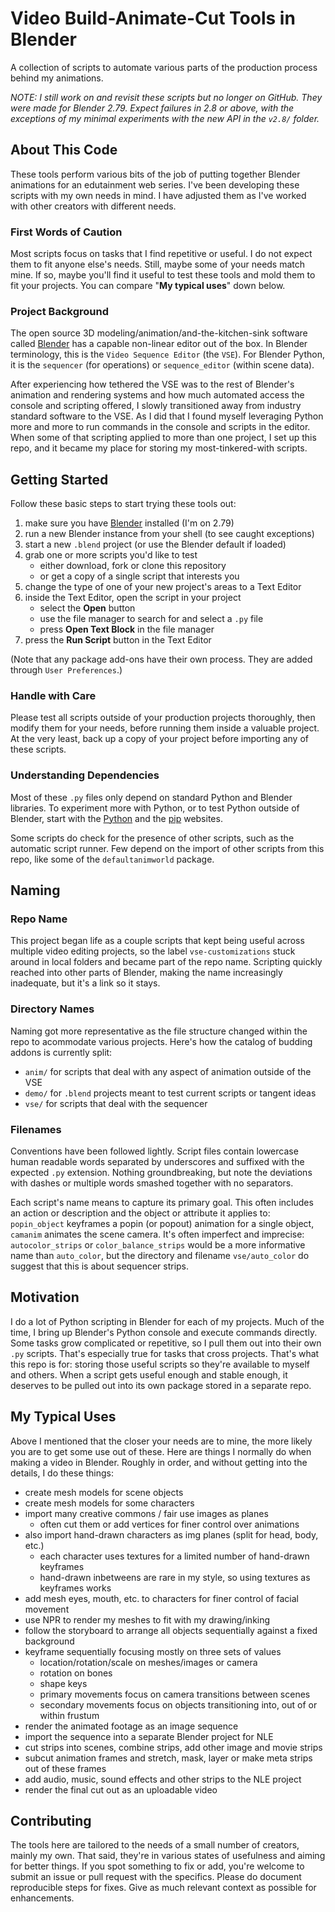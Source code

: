 # Video Build-Animate-Cut Tools in Blender

A collection of scripts to automate various parts of the production process behind my animations.

*NOTE: I still work on and revisit these scripts but no longer on GitHub. They were made for Blender 2.79. Expect failures in 2.8 or above, with the exceptions of my minimal experiments with the new API in the `v2.8/` folder.*

## About This Code

These tools perform various bits of the job of putting together Blender animations for an edutainment web series. I've been developing these scripts with my own needs in mind. I have adjusted them as I've worked with other creators with different needs.

### First Words of Caution

Most scripts focus on tasks that I find repetitive or useful. I do not expect them to fit anyone else's needs. Still, maybe some of your needs match mine. If so, maybe you'll find it useful to test these tools and mold them to fit your projects. You can compare "**My typical uses**" down below.

### Project Background

The open source 3D modeling/animation/and-the-kitchen-sink software called [Blender](https://www.blender.org/) has a capable non-linear editor out of the box. In Blender terminology, this is the `Video Sequence Editor` (the `VSE`). For Blender Python, it is the `sequencer` (for operations) or `sequence_editor` (within scene data).

After experiencing how tethered the VSE was to the rest of Blender's animation and rendering systems and how much automated access the console and scripting offered, I slowly transitioned away from industry standard software to the VSE. As I did that I found myself leveraging Python more and more to run commands in the console and scripts in the editor. When some of that scripting applied to more than one project, I set up this repo, and it became my place for storing my most-tinkered-with scripts.

## Getting Started

Follow these basic steps to start trying these tools out:

1. make sure you have [Blender](https://www.blender.org/) installed (I'm on 2.79)
2. run a new Blender instance from your shell (to see caught exceptions)
3. start a new `.blend` project (or use the Blender default if loaded)
4. grab one or more scripts you'd like to test
	- either download, fork or clone this repository
	- or get a copy of a single script that interests you
5. change the type of one of your new project's areas to a Text Editor
6. inside the Text Editor, open the script in your project
	- select the **Open** button
	- use the file manager to search for and select a `.py` file
	- press **Open Text Block** in the file manager
7. press the **Run Script** button in the Text Editor

(Note that any package add-ons have their own process. They are added through `User Preferences`.)

### Handle with Care

Please test all scripts outside of your production projects thoroughly, then modify them for your needs, before running them inside a valuable project. At the very least, back up a copy of your project before importing any of these scripts.

### Understanding Dependencies

Most of these `.py` files only depend on standard Python and Blender libraries. To experiment more with Python, or to test Python outside of Blender, start with the [Python](https://www.python.org/downloads/) and the [pip](https://pip.pypa.io/en/stable/) websites.

Some scripts do check for the presence of other scripts, such as the automatic script runner. Few depend on the import of other scripts from this repo, like some of the `defaultanimworld` package.

## Naming

### Repo Name
This project began life as a couple scripts that kept being useful across multiple video editing projects, so the label `vse-customizations` stuck around in local folders and became part of the repo name. Scripting quickly reached into other parts of Blender, making the name increasingly inadequate, but it's a link so it stays.

### Directory Names
Naming got more representative as the file structure changed within the repo to acommodate various projects. Here's how the catalog of budding addons is currently  split:
- `anim/` for scripts that deal with any aspect of animation outside of the VSE
- `demo/` for `.blend` projects meant to test current scripts or tangent ideas
- `vse/` for scripts that deal with the sequencer

### Filenames
Conventions have been followed lightly. Script files contain lowercase human readable words separated by underscores and suffixed with the expected `.py` extension. Nothing groundbreaking, but note the deviations with dashes or multiple words smashed together with no separators.

Each script's name means to capture its primary goal. This often includes an action or description and the object or attribute it applies to: `popin_object` keyframes a popin (or popout) animation for a single object, `camanim` animates the scene camera. It's often imperfect and imprecise: `autocolor_strips` or `color_balance_strips` would be a more informative name than `auto_color`, but the directory and filename `vse/auto_color` do suggest that this is about sequencer strips.

## Motivation

I do a lot of Python scripting in Blender for each of my projects. Much of the time, I bring up Blender's Python console and execute commands directly. Some tasks grow complicated or repetitive, so I pull them out into their own `.py` scripts. That's especially true for tasks that cross projects. That's what this repo is for: storing those useful scripts so they're available to myself and others. When a script gets useful enough and stable enough, it deserves to be pulled out into its own package stored in a separate repo.

## My Typical Uses

Above I mentioned that the closer your needs are to mine, the more likely you are to get some use out of these. Here are things I normally do when making a video in Blender. Roughly in order, and without getting into the details, I do these things:

- create mesh models for scene objects
- create mesh models for some characters
- import many creative commons / fair use images as planes
	- often cut them or add vertices for finer control over animations
- also import hand-drawn characters as img planes (split for head, body, etc.)
	- each character uses textures for a limited number of hand-drawn keyframes
	- hand-drawn inbetweens are rare in my style, so using textures as keyframes works
- add mesh eyes, mouth, etc. to characters for finer control of facial movement
- use NPR to render my meshes to fit with my drawing/inking
- follow the storyboard to arrange all objects sequentially against a fixed background
- keyframe sequentially focusing mostly on three sets of values
	- location/rotation/scale on meshes/images or camera
	- rotation on bones
	- shape keys
	- primary movements focus on camera transitions between scenes
	- secondary movements focus on objects transitioning into, out of or within frustum
- render the animated footage as an image sequence
- import the sequence into a separate Blender project for NLE
- cut strips into scenes, combine strips, add other image and movie strips
- subcut animation frames and stretch, mask, layer or make meta strips out of these frames
- add audio, music, sound effects and other strips to the NLE project
- render the final cut out as an uploadable video

## Contributing

The tools here are tailored to the needs of a small number of creators, mainly my own. That said, they're in various states of usefulness and aiming for better things. If you spot something to fix or add, you're welcome to submit an issue or pull request with the specifics. Please do document reproducible steps for fixes. Give as much relevant context as possible for enhancements.
